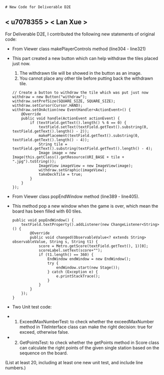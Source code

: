     # New Code for Deliverable D2E

## < u7078355 > < Lan Xue >

For Deliverable D2E, I contributed the following new statements of original code:

- From Viewer class makePlayerControls method (line304 - line321)
- This part created a new button which can help withdraw the tiles placed just now.
  1. The withdrawn tile will be showed in the button as an image.
  2. You cannot place any other tile before putting back the withdrawn tile.

  ```
  // Create a button to withdraw the tile which was put just now
  withdraw = new Button("withdraw");
  withdraw.setPrefSize(SQUARE_SIZE, SQUARE_SIZE);
  withdraw.setCursor(Cursor.HAND);
  withdraw.setOnAction(new EventHandler<ActionEvent>() {
      @Override
      public void handle(ActionEvent actionEvent) {
          if (textField.getText().length() % 6 == 0) {
              textField.setText(textField.getText().substring(0, textField.getText().length() - 2));
              makePlacement(textField.getText().substring(0, textField.getText().length() - 4));
              String tile = textField.getText().substring(textField.getText().length() - 4);
              Image image = new Image(this.getClass().getResource(URI_BASE + tile + ".jpg").toString());
              ImageView imageView = new ImageView(image);
              withdraw.setGraphic(imageView);
              takeDeckTile = true;
          }
      }
  });
  ```
- From Viewer class popEndWindow method (line389 - line405).
- This method pop a new window when the game is over, which mean the board has been filled with 60 tiles.

  ```
  public void popEndWindow() {
      textField.textProperty().addListener(new ChangeListener<String>() {
          @Override
          public void changed(ObservableValue<? extends String> observableValue, String s, String t1) {
              score = Metro.getScore(textField.getText(), 1)[0];
              scoreLabel.setText(score+"");
              if (t1.length() == 360) {
                  EndWindow endWindow = new EndWindow();
                  try {
                      endWindow.start(new Stage());
                  } catch (Exception e) {
                      e.printStackTrace();
                  }
              }
          }
      });
  }
  ```

- Two Unit test code: 
- 1. ExceedMaxNumberTest: to check whether the exceedMaxNumber method in TileInterface class 
     can make the right decision: true for exceed, otherwise false.
- 2. GetPointsTest: to check whether the getPoints method in Score class can calculate the right
     points of the given single station based on the sequence on the board.

(List at least 20, including at least one new unit test, and include line numbers.)
